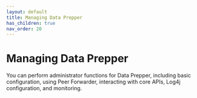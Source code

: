 ```yaml
---
layout: default
title: Managing Data Prepper
has_children: true
nav_order: 20
---
```


# Managing Data Prepper

You can perform administrator functions for Data Prepper, including basic configuration, using Peer Forwarder, interacting with core APIs, Log4j configuration, and monitoring. 